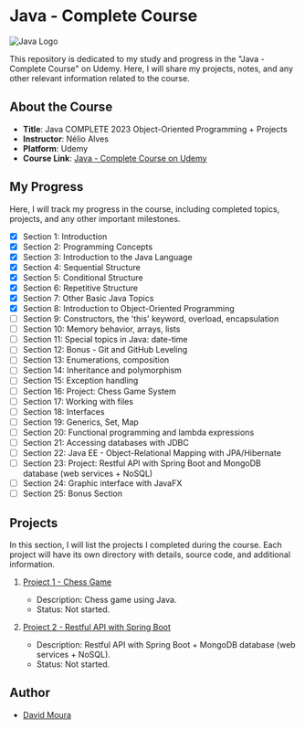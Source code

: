 # Java - Complete Course

![Java Logo](https://1000logos.net/wp-content/uploads/2020/09/Java-Logo.png)

This repository is dedicated to my study and progress in the "Java - Complete Course" on Udemy. Here, I will share my projects, notes, and any other relevant information related to the course.

## About the Course

- **Title**: Java COMPLETE 2023 Object-Oriented Programming + Projects
- **Instructor**: Nélio Alves
- **Platform**: Udemy
- **Course Link**: [Java - Complete Course on Udemy](https://www.udemy.com/course/java-curso-completo/)

## My Progress

Here, I will track my progress in the course, including completed topics, projects, and any other important milestones.

- [X] Section 1: Introduction
- [X] Section 2: Programming Concepts
- [X] Section 3: Introduction to the Java Language
- [X] Section 4: Sequential Structure
- [X] Section 5: Conditional Structure
- [X] Section 6: Repetitive Structure
- [X] Section 7: Other Basic Java Topics
- [X] Section 8: Introduction to Object-Oriented Programming
- [ ] Section 9: Constructors, the 'this' keyword, overload, encapsulation
- [ ] Section 10: Memory behavior, arrays, lists
- [ ] Section 11: Special topics in Java: date-time
- [ ] Section 12: Bonus - Git and GitHub Leveling
- [ ] Section 13: Enumerations, composition
- [ ] Section 14: Inheritance and polymorphism
- [ ] Section 15: Exception handling
- [ ] Section 16: Project: Chess Game System
- [ ] Section 17: Working with files
- [ ] Section 18: Interfaces
- [ ] Section 19: Generics, Set, Map
- [ ] Section 20: Functional programming and lambda expressions
- [ ] Section 21: Accessing databases with JDBC
- [ ] Section 22: Java EE - Object-Relational Mapping with JPA/Hibernate
- [ ] Section 23: Project: Restful API with Spring Boot and MongoDB database (web services + NoSQL)
- [ ] Section 24: Graphic interface with JavaFX
- [ ] Section 25: Bonus Section

## Projects

In this section, I will list the projects I completed during the course. Each project will have its own directory with details, source code, and additional information.

1. [Project 1 - Chess Game](/projects/chess-game)
   - Description: Chess game using Java.
   - Status: Not started.

2. [Project 2 - Restful API with Spring Boot](/projects/restful-api)
   - Description: Restful API with Spring Boot + MongoDB database (web services + NoSQL).
   - Status: Not started.

## Author

- [David Moura](https://github.com/dvzmr)
